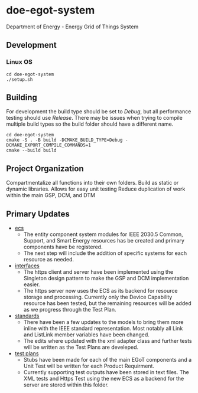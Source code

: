 # doe-egot-system
Department of Energy - Energy Grid of Things System

## Development

### Linux OS

```
cd doe-egot-system
./setup.sh
```

## Building
For development the build type should be set to *Debug*, but all performance testing should use *Release*. There may be issues when trying to compile multiple build types so the build folder should have a different name.
```shell
cd doe-egot-system
cmake -S . -B build -DCMAKE_BUILD_TYPE=Debug -DCMAKE_EXPORT_COMPILE_COMMANDS=1
cmake --build build
```

## Project Organization

Compartmentalize all functions into their own folders. 
Build as static or dynamic libraries. 
Allows for easy unit testing
Reduce duplication of work within the main GSP, DCM, and DTM

## Primary Updates

* [ecs](https://github.com/PortlandStatePowerLab/doe-egot-system/tree/temp-system-updates/ecs)
  * The entity component system modules for IEEE 2030.5 Common, Support, and Smart Energy resources has be created and primary components have be registered.
  * The next step will include the addition of specific systems for each resource as needed. 
* [interfaces](https://github.com/PortlandStatePowerLab/doe-egot-system/tree/temp-system-updates/interfaces)
  * The https client and server have been implemented using the Singleton design pattern to make the GSP and DCM implementation easier.
  * The https server now uses the ECS as its backend for resource storage and processing. Currently only the Device Capability resource has been tested, but the remaining resources will be added as we progress through the Test Plan. 
* [standards](https://github.com/PortlandStatePowerLab/doe-egot-system/tree/temp-system-updates/standards)
  * There have been a few updates to the models to bring them more inline with the IEEE standard representation. Most notably all Link and ListLink member variables have been changed.
  * The edits where updated with the xml adapter class and further tests will be written as the Test Plans are develeped.
* [test plans](https://github.com/PortlandStatePowerLab/doe-egot-system/tree/temp-system-updates/test-plans)
  * Stubs have been made for each of the main EGoT components and a Unit Test will be written for each Product Requirment.
  * Currently supporting test outputs have been stored in text files. The XML tests and Https Test using the new ECS as a backend for the server are stored within this folder.

